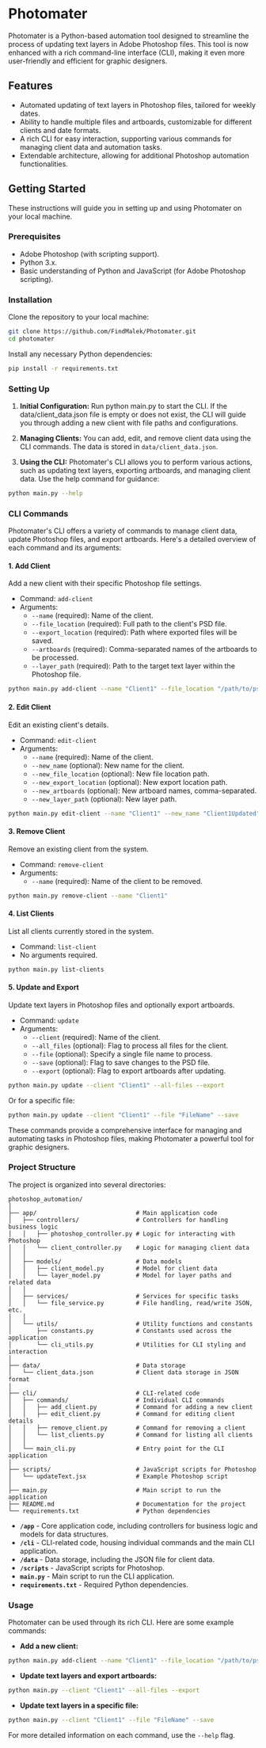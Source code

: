 # Photomater

Photomater is a Python-based automation tool designed to streamline the process of updating text layers in Adobe Photoshop files. This tool is now enhanced with a rich command-line interface (CLI), making it even more user-friendly and efficient for graphic designers.

## Features

- Automated updating of text layers in Photoshop files, tailored for weekly dates.
- Ability to handle multiple files and artboards, customizable for different clients and date formats.
- A rich CLI for easy interaction, supporting various commands for managing client data and automation tasks.
- Extendable architecture, allowing for additional Photoshop automation functionalities.

## Getting Started

These instructions will guide you in setting up and using Photomater on your local machine.

### Prerequisites

- Adobe Photoshop (with scripting support).
- Python 3.x.
- Basic understanding of Python and JavaScript (for Adobe Photoshop scripting).

### Installation

Clone the repository to your local machine:

```bash
git clone https://github.com/FindMalek/Photomater.git
cd photomater
```

Install any necessary Python dependencies:
```bash
pip install -r requirements.txt
```

### Setting Up

1. **Initial Configuration:**
Run python main.py to start the CLI. If the data/client_data.json file is empty or does not exist, the CLI will guide you through adding a new client with file paths and configurations.

2. **Managing Clients:**
You can add, edit, and remove client data using the CLI commands. The data is stored in `data/client_data.json`.

3. **Using the CLI:**
Photomater's CLI allows you to perform various actions, such as updating text layers, exporting artboards, and managing client data. Use the help command for guidance:
```bash
python main.py --help
```

### CLI Commands
Photomater's CLI offers a variety of commands to manage client data, update Photoshop files, and export artboards. Here's a detailed overview of each command and its arguments:

#### 1. Add Client
Add a new client with their specific Photoshop file settings.
* Command: `add-client`
* Arguments:
   * `--name` (required): Name of the client.
   * `--file_location` (required): Full path to the client's PSD file.
   * `--export_location` (required): Path where exported files will be saved.
   * `--artboards` (required): Comma-separated names of the artboards to be processed.
   * `--layer_path` (required): Path to the target text layer within the Photoshop file.
```bash
python main.py add-client --name "Client1" --file_location "/path/to/psd" --export_location "/path/to/export" --artboards "Artboard1,Artboard2" --layer_path "path/to/layer"
```

#### 2. Edit Client
Edit an existing client's details.
* Command: `edit-client`
* Arguments:
   * `--name` (required): Name of the client.
   * `--new_name` (optional): New name for the client.
   * `--new_file_location`  (optional): New file location path.
   * `--new_export_location` (optional): New export location path.
   * `--new_artboards` (optional): New artboard names, comma-separated.
   * `--new_layer_path` (optional): New layer path.
```bash
python main.py edit-client --name "Client1" --new_name "Client1Updated" --new_file_location "/new/path/to/psd"
```
#### 3. Remove Client
Remove an existing client from the system.
* Command: `remove-client`
* Arguments:
   * `--name` (required):  Name of the client to be removed.
```bash
python main.py remove-client --name "Client1"
```
#### 4. List Clients
List all clients currently stored in the system.
* Command: `list-client`
* No arguments required.
```bash
python main.py list-clients
```
#### 5. Update and Export
Update text layers in Photoshop files and optionally export artboards.
* Command: `update`
* Arguments:
   * `--client` (required): Name of the client.
   * `--all_files` (optional): Flag to process all files for the client.
   * `--file` (optional): Specify a single file name to process.
   * `--save` (optional): Flag to save changes to the PSD file.
   * `--export` (optional): Flag to export artboards after updating.
```bash
python main.py update --client "Client1" --all-files --export
```
Or for a specific file:
```bash
python main.py update --client "Client1" --file "FileName" --save
```
These commands provide a comprehensive interface for managing and automating tasks in Photoshop files, making Photomater a powerful tool for graphic designers.


### Project Structure
The project is organized into several directories:

```
photoshop_automation/
│
├── app/                            # Main application code
│   ├── controllers/                # Controllers for handling business logic
│   │   ├── photoshop_controller.py # Logic for interacting with Photoshop
│   │   └── client_controller.py    # Logic for managing client data
│   │
│   ├── models/                     # Data models
│   │   ├── client_model.py         # Model for client data
│   │   └── layer_model.py          # Model for layer paths and related data
│   │
│   ├── services/                   # Services for specific tasks
│   │   └── file_service.py         # File handling, read/write JSON, etc.
│   │
│   └── utils/                      # Utility functions and constants
│       ├── constants.py            # Constants used across the application
│       └── cli_utils.py            # Utilities for CLI styling and interaction
│
├── data/                           # Data storage
│   └── client_data.json            # Client data storage in JSON format
│
├── cli/                            # CLI-related code
│   ├── commands/                   # Individual CLI commands
│   │   ├── add_client.py           # Command for adding a new client
│   │   ├── edit_client.py          # Command for editing client details
│   │   ├── remove_client.py        # Command for removing a client
│   │   └── list_clients.py         # Command for listing all clients
│   │
│   └── main_cli.py                 # Entry point for the CLI application
│
├── scripts/                        # JavaScript scripts for Photoshop
│   └── updateText.jsx              # Example Photoshop script
│
├── main.py                         # Main script to run the application
├── README.md                       # Documentation for the project
└── requirements.txt                # Python dependencies
```

* **`/app`** - Core application code, including controllers for business logic and models for data structures.
* **`/cli`** - CLI-related code, housing individual commands and the main CLI application.
* **`/data`** - Data storage, including the JSON file for client data.
* **`/scripts`** - JavaScript scripts for Photoshop.
* **`main.py`** - Main script to run the CLI application.
* **`requirements.txt`** -  Required Python dependencies.

### Usage
Photomater can be used through its rich CLI. Here are some example commands:

* **Add a new client:**
```bash
python main.py add-client --name "Client1" --file_location "/path/to/psd" --export_location "/path/to/export" --artboards "Artboard1,Artboard2" --layer_path "path/to/layer"
```
* **Update text layers and export artboards:**
```bash
python main.py --client "Client1" --all-files --export
```
* **Update text layers in a specific file:**
```bash
python main.py --client "Client1" --file "FileName" --save
```

For more detailed information on each command, use the `--help` flag.